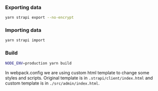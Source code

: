 ### Exporting data

```bash
yarn strapi export --no-encrypt
```

### Importing data

```bash
yarn strapi import
```

### Build

```bash
NODE_ENV=production yarn build
```

In webpack.config we are using custom html template to change some styles and scripts. Original template is in `.strapi/client/index.html` and custom template is in `./src/admin/index.html`.

